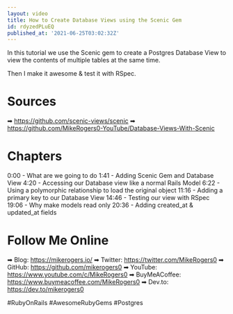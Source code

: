 ```yaml
---
layout: video
title: How to Create Database Views using the Scenic Gem
id: rdyzedPLuEQ
published_at: '2021-06-25T03:02:32Z'
---
```

In this tutorial we use the Scenic gem to create a Postgres Database View to view the contents of multiple tables at the same time.

Then I make it awesome & test it with RSpec.

# Sources

➡ https://github.com/scenic-views/scenic
➡ https://github.com/MikeRogers0-YouTube/Database-Views-With-Scenic

# Chapters

0:00 -  What are we going to do
1:41 -  Adding Scenic Gem and Database View
4:20 -  Accessing our Database view like a normal Rails Model
6:22 -  Using a polymorphic relationship to load the original object
11:16 -  Adding a primary key to our Database View
14:46 -  Testing our view with RSpec
19:06 -  Why make models read only
20:36 -  Adding created_at & updated_at fields

# Follow Me Online

➡ Blog: https://mikerogers.io/
➡ Twitter: https://twitter.com/MikeRogers0
➡ GitHub: https://github.com/mikerogers0
➡ YouTube: https://www.youtube.com/c/MikeRogers0
➡ BuyMeACoffee: https://www.buymeacoffee.com/MikeRogers0
➡ Dev.to: https://dev.to/mikerogers0

#RubyOnRails #AwesomeRubyGems #Postgres